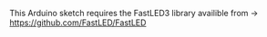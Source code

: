 This Arduino sketch requires the FastLED3 library availible from -> https://github.com/FastLED/FastLED